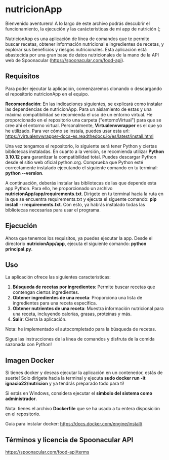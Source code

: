 # nutricionApp


Bienvenido aventurero! A lo largo de este archivo podrás descubrir el funcionamiento, la ejecución y las carácterísticas de mi app de nutrición (;

NutricionApp es una aplicación de línea de comandos que te permite buscar recetas, obtener información nutricional e ingredientes de recetas, y explorar sus beneficios y riesgos nutricionales. Esta aplicación está abastecida por una gran base de datos nutricionales de la mano de la API web de Spoonacular (https://spoonacular.com/food-api).

## **Requisitos**

Para poder ejecutar la aplicación, comenzaremos clonando o descargando el repositorio nutricionApp en el equipo.

**Recomendación**: En las indicaciones siguientes, se explicará como instalar las dependencias de nutricionApp. Para un aislamiento de estas y una máxima compatibilidad se recomienda el uso de un entorno virtual. He proporcionado en el repositorio una carpeta ("entornoVirtual") para que se cree ahí el entorno virtual. Personalmente, **Virtualenvwrapper** es el que yo he utilizado. Para ver cómo se instala, puedes usar esta url: https://virtualenvwrapper-docs-es.readthedocs.io/es/latest/install.html

Una vez tengamos el repositorio, lo siguiente será tener Python y ciertas bibliotecas instaladas. En cuanto a la versión, se recomienda utilizar **Python 3.10.12** para garantizar la compatibilidad total. Puedes descargar Python desde el sitio web oficial python.org. Comprueba que Python esté correctamente instalado ejecutando el siguiente comando en tu terminal: **python --version**.

A continuación, deberás instalar las bibliotecas de las que depende esta app Python. Para ello, he proporcionado un archivo **nutricionApp/app/requirements.txt**. Dirígete en tu terminal hacia la ruta en la que se encuentra requirements.txt y ejecuta el siguente comando: **pip install -r requirements.txt**. Con esto, ya habrás instalado todas las bibliotecas necesarias para usar el programa.

## **Ejecución**

Ahora que tenemos los requisitos, ya puedes ejecutar la app. Desde el directorio **nutricionApp/app**, ejecuta el siguiente comando: **python principal.py**.

## **Uso**

La aplicación ofrece las siguientes características:

1. **Búsqueda de recetas por ingredientes**: Permite buscar recetas que contengan ciertos ingredientes.
2. **Obtener ingredientes de una receta**: Proporciona una lista de ingredientes para una receta específica.
3. **Obtener nutrientes de una receta**: Muestra información nutricional para una receta, incluyendo calorías, grasas, proteínas y más.
4. **Salir**: Cierra la aplicación.

Nota: he implementado el autocompletado para la búsqueda de recetas.

Sigue las instrucciones de la línea de comandos y disfruta de la comida sazonada con Python!

## **Imagen Docker**

Si tienes docker y deseas ejecutar la aplicación en un contenedor, estás de suerte! Solo dirígete hacia la terminal y ejecuta **sudo docker run -it ignacio22/nutricion** y ya tendrás preparado todo para tí! 

Si estás en Windows, considera ejecutar el **símbolo del sistema como administrador**.

Nota: tienes el archivo **Dockerfile** que se ha usado a tu entera disposición en el repositorio.

Guía para instalar docker: https://docs.docker.com/engine/install/

## **Términos y licencia de Spoonacular API**

https://spoonacular.com/food-api/terms

